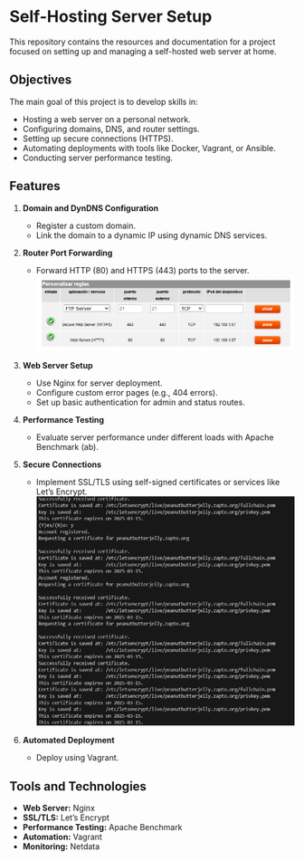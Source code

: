 # Self-Hosting Server Setup

This repository contains the resources and documentation for a project focused on setting up and managing a self-hosted web server at home.

## Objectives

The main goal of this project is to develop skills in:

- Hosting a web server on a personal network.
- Configuring domains, DNS, and router settings.
- Setting up secure connections (HTTPS).
- Automating deployments with tools like Docker, Vagrant, or Ansible.
- Conducting server performance testing.

## Features

1. **Domain and DynDNS Configuration**

   - Register a custom domain.
   - Link the domain to a dynamic IP using dynamic DNS services.

2. **Router Port Forwarding**

   - Forward HTTP (80) and HTTPS (443) ports to the server.
     ![alt text](./files/assets/natpat.PNG)

3. **Web Server Setup**

   - Use Nginx for server deployment.
   - Configure custom error pages (e.g., 404 errors).
   - Set up basic authentication for admin and status routes.

4. **Performance Testing**

   - Evaluate server performance under different loads with Apache Benchmark (ab).

5. **Secure Connections**

   - Implement SSL/TLS using self-signed certificates or services like Let’s Encrypt.
     ![alt text](./files/assets/certificate.PNG)

6. **Automated Deployment**
   - Deploy using Vagrant.

## Tools and Technologies

- **Web Server:** Nginx
- **SSL/TLS:** Let’s Encrypt
- **Performance Testing:** Apache Benchmark
- **Automation:** Vagrant
- **Monitoring:** Netdata

